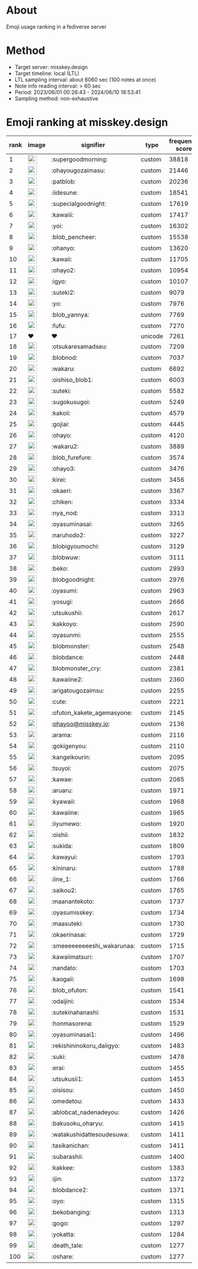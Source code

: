 # About
Emoji usage ranking in a fediverse server

# Method
- Target server: misskey.design
- Target timeline: local (LTL)
- LTL sampling interval: about 6060 sec (100 notes at once)
- Note info reading interval: > 60 sec
- Period: 2023/06/01 00:26:43 - 2024/06/10 18:53:41 
- Sampling method: non-exhaustive

# Emoji ranking at misskey.design

|rank|image|signifier|type|frequency score|
|----|----|----|----|----|
|1|<img height="24" src="https://misskey.design/emoji/supergoodmorning.webp">|:supergoodmorning:|custom|38818|
|2|<img height="24" src="https://misskey.design/emoji/ohayougozaimasu.webp">|:ohayougozaimasu:|custom|21446|
|3|<img height="24" src="https://misskey.design/emoji/patblob.webp">|:patblob:|custom|20236|
|4|<img height="24" src="https://misskey.design/emoji/iidesune.webp">|:iidesune:|custom|18541|
|5|<img height="24" src="https://misskey.design/emoji/supecialgoodnight.webp">|:supecialgoodnight:|custom|17619|
|6|<img height="24" src="https://misskey.design/emoji/kawaiii.webp">|:kawaiii:|custom|17417|
|7|<img height="24" src="https://misskey.design/emoji/yoi.webp">|:yoi:|custom|16302|
|8|<img height="24" src="https://misskey.design/emoji/blob_pencheer.webp">|:blob_pencheer:|custom|15538|
|9|<img height="24" src="https://misskey.design/emoji/ohanyo.webp">|:ohanyo:|custom|13620|
|10|<img height="24" src="https://misskey.design/emoji/kawaii.webp">|:kawaii:|custom|11705|
|11|<img height="24" src="https://misskey.design/emoji/ohayo2.webp">|:ohayo2:|custom|10954|
|12|<img height="24" src="https://misskey.design/emoji/igyo.webp">|:igyo:|custom|10107|
|13|<img height="24" src="https://misskey.design/emoji/suteki2.webp">|:suteki2:|custom|9079|
|14|<img height="24" src="https://misskey.design/emoji/yo.webp">|:yo:|custom|7976|
|15|<img height="24" src="https://misskey.design/emoji/blob_yannya.webp">|:blob_yannya:|custom|7769|
|16|<img height="24" src="https://misskey.design/emoji/fufu.webp">|:fufu:|custom|7270|
|17|❤|❤|unicode|7261|
|18|<img height="24" src="https://misskey.design/emoji/otsukaresamadseu.webp">|:otsukaresamadseu:|custom|7209|
|19|<img height="24" src="https://misskey.design/emoji/blobnod.webp">|:blobnod:|custom|7037|
|20|<img height="24" src="https://misskey.design/emoji/wakaru.webp">|:wakaru:|custom|6692|
|21|<img height="24" src="https://misskey.design/emoji/oishiso_blob1.webp">|:oishiso_blob1:|custom|6003|
|22|<img height="24" src="https://misskey.design/emoji/suteki.webp">|:suteki:|custom|5582|
|23|<img height="24" src="https://misskey.design/emoji/sugokusugoi.webp">|:sugokusugoi:|custom|5249|
|24|<img height="24" src="https://misskey.design/emoji/kakoii.webp">|:kakoii:|custom|4579|
|25|<img height="24" src="https://misskey.design/emoji/gojiai.webp">|:gojiai:|custom|4445|
|26|<img height="24" src="https://misskey.design/emoji/ohayo.webp">|:ohayo:|custom|4120|
|27|<img height="24" src="https://misskey.design/emoji/wakaru2.webp">|:wakaru2:|custom|3889|
|28|<img height="24" src="https://misskey.design/emoji/blob_furefure.webp">|:blob_furefure:|custom|3574|
|29|<img height="24" src="https://misskey.design/emoji/ohayo3.webp">|:ohayo3:|custom|3476|
|30|<img height="24" src="https://misskey.design/emoji/kirei.webp">|:kirei:|custom|3456|
|31|<img height="24" src="https://misskey.design/emoji/okaeri.webp">|:okaeri:|custom|3367|
|32|<img height="24" src="https://misskey.design/emoji/chiken.webp">|:chiken:|custom|3334|
|33|<img height="24" src="https://misskey.design/emoji/nya_nod.webp">|:nya_nod:|custom|3313|
|34|<img height="24" src="https://misskey.design/emoji/oyasuminasai.webp">|:oyasuminasai:|custom|3265|
|35|<img height="24" src="https://misskey.design/emoji/naruhodo2.webp">|:naruhodo2:|custom|3227|
|36|<img height="24" src="https://misskey.design/emoji/blobigyoumochi.webp">|:blobigyoumochi:|custom|3129|
|37|<img height="24" src="https://misskey.design/emoji/blobwuw.webp">|:blobwuw:|custom|3111|
|38|<img height="24" src="https://misskey.design/emoji/beko.webp">|:beko:|custom|2993|
|39|<img height="24" src="https://misskey.design/emoji/blobgoodnight.webp">|:blobgoodnight:|custom|2976|
|40|<img height="24" src="https://misskey.design/emoji/oyasumi.webp">|:oyasumi:|custom|2963|
|41|<img height="24" src="https://misskey.design/emoji/yosugi.webp">|:yosugi:|custom|2666|
|42|<img height="24" src="https://misskey.design/emoji/utsukushii.webp">|:utsukushii:|custom|2617|
|43|<img height="24" src="https://misskey.design/emoji/kakkoyo.webp">|:kakkoyo:|custom|2590|
|44|<img height="24" src="https://misskey.design/emoji/oyasunmi.webp">|:oyasunmi:|custom|2555|
|45|<img height="24" src="https://misskey.design/emoji/blobmonster.webp">|:blobmonster:|custom|2548|
|46|<img height="24" src="https://misskey.design/emoji/blobdance.webp">|:blobdance:|custom|2448|
|47|<img height="24" src="https://misskey.design/emoji/blobmonster_cry.webp">|:blobmonster_cry:|custom|2381|
|48|<img height="24" src="https://misskey.design/emoji/kawaiine2.webp">|:kawaiine2:|custom|2360|
|49|<img height="24" src="https://misskey.design/emoji/arigatougozaimsu.webp">|:arigatougozaimsu:|custom|2255|
|50|<img height="24" src="https://misskey.design/emoji/cute.webp">|:cute:|custom|2221|
|51|<img height="24" src="https://misskey.design/emoji/ofuton_kakete_agemasyone.webp">|:ofuton_kakete_agemasyone:|custom|2145|
|52|<img height="24" src="https://misskey.design/emoji/ohayoo.webp">|:ohayoo@misskey.io:|custom|2136|
|53|<img height="24" src="https://misskey.design/emoji/arama.webp">|:arama:|custom|2116|
|54|<img height="24" src="https://misskey.design/emoji/gokigenyou.webp">|:gokigenyou:|custom|2110|
|55|<img height="24" src="https://misskey.design/emoji/kangeikourin.webp">|:kangeikourin:|custom|2095|
|56|<img height="24" src="https://misskey.design/emoji/tsuyoi.webp">|:tsuyoi:|custom|2075|
|57|<img height="24" src="https://misskey.design/emoji/kawae.webp">|:kawae:|custom|2065|
|58|<img height="24" src="https://misskey.design/emoji/aruaru.webp">|:aruaru:|custom|1971|
|59|<img height="24" src="https://misskey.design/emoji/kyawaii.webp">|:kyawaii:|custom|1968|
|60|<img height="24" src="https://misskey.design/emoji/kawaiine.webp">|:kawaiine:|custom|1965|
|61|<img height="24" src="https://misskey.design/emoji/iiyumewo.webp">|:iiyumewo:|custom|1920|
|62|<img height="24" src="https://misskey.design/emoji/oishii.webp">|:oishii:|custom|1832|
|63|<img height="24" src="https://misskey.design/emoji/sukida.webp">|:sukida:|custom|1809|
|64|<img height="24" src="https://misskey.design/emoji/kawayui.webp">|:kawayui:|custom|1793|
|65|<img height="24" src="https://misskey.design/emoji/kininaru.webp">|:kininaru:|custom|1788|
|66|<img height="24" src="https://misskey.design/emoji/iine_1.webp">|:iine_1:|custom|1766|
|67|<img height="24" src="https://misskey.design/emoji/saikou2.webp">|:saikou2:|custom|1765|
|68|<img height="24" src="https://misskey.design/emoji/maanantekoto.webp">|:maanantekoto:|custom|1737|
|69|<img height="24" src="https://misskey.design/emoji/oyasumisskey.webp">|:oyasumisskey:|custom|1734|
|70|<img height="24" src="https://misskey.design/emoji/maasuteki.webp">|:maasuteki:|custom|1730|
|71|<img height="24" src="https://misskey.design/emoji/okaerinasai.webp">|:okaerinasai:|custom|1729|
|72|<img height="24" src="https://misskey.design/emoji/smeeeeeeeeeshi_wakarunaa.webp">|:smeeeeeeeeeshi_wakarunaa:|custom|1715|
|73|<img height="24" src="https://misskey.design/emoji/kawaiimatsuri.webp">|:kawaiimatsuri:|custom|1707|
|74|<img height="24" src="https://misskey.design/emoji/nandato.webp">|:nandato:|custom|1703|
|75|<img height="24" src="https://misskey.design/emoji/kaogaii.webp">|:kaogaii:|custom|1698|
|76|<img height="24" src="https://misskey.design/emoji/blob_ofuton.webp">|:blob_ofuton:|custom|1541|
|77|<img height="24" src="https://misskey.design/emoji/odaijini.webp">|:odaijini:|custom|1534|
|78|<img height="24" src="https://misskey.design/emoji/sutekinahanashi.webp">|:sutekinahanashi:|custom|1531|
|79|<img height="24" src="https://misskey.design/emoji/honmasorena.webp">|:honmasorena:|custom|1529|
|80|<img height="24" src="https://misskey.design/emoji/oyasuminasai1.webp">|:oyasuminasai1:|custom|1496|
|81|<img height="24" src="https://misskey.design/emoji/rekishininokoru_daiigyo.webp">|:rekishininokoru_daiigyo:|custom|1483|
|82|<img height="24" src="https://misskey.design/emoji/suki.webp">|:suki:|custom|1478|
|83|<img height="24" src="https://misskey.design/emoji/erai.webp">|:erai:|custom|1455|
|84|<img height="24" src="https://misskey.design/emoji/utsukusii1.webp">|:utsukusii1:|custom|1453|
|85|<img height="24" src="https://misskey.design/emoji/oisisou.webp">|:oisisou:|custom|1450|
|86|<img height="24" src="https://misskey.design/emoji/omedetou.webp">|:omedetou:|custom|1433|
|87|<img height="24" src="https://misskey.design/emoji/ablobcat_nadenadeyou.webp">|:ablobcat_nadenadeyou:|custom|1426|
|88|<img height="24" src="https://misskey.design/emoji/bakusoku_oharyu.webp">|:bakusoku_oharyu:|custom|1415|
|89|<img height="24" src="https://misskey.design/emoji/watakushidattesoudesuwa.webp">|:watakushidattesoudesuwa:|custom|1411|
|90|<img height="24" src="https://misskey.design/emoji/tasikanichan.webp">|:tasikanichan:|custom|1411|
|91|<img height="24" src="https://misskey.design/emoji/subarashii.webp">|:subarashii:|custom|1400|
|92|<img height="24" src="https://misskey.design/emoji/kakkee.webp">|:kakkee:|custom|1383|
|93|<img height="24" src="https://misskey.design/emoji/ijin.webp">|:ijin:|custom|1372|
|94|<img height="24" src="https://misskey.design/emoji/blobdance2.webp">|:blobdance2:|custom|1371|
|95|<img height="24" src="https://misskey.design/emoji/oyo.webp">|:oyo:|custom|1315|
|96|<img height="24" src="https://misskey.design/emoji/bekobanging.webp">|:bekobanging:|custom|1313|
|97|<img height="24" src="https://misskey.design/emoji/gogo.webp">|:gogo:|custom|1297|
|98|<img height="24" src="https://misskey.design/emoji/yokatta.webp">|:yokatta:|custom|1284|
|99|<img height="24" src="https://misskey.design/emoji/death_tale.webp">|:death_tale:|custom|1277|
|100|<img height="24" src="https://misskey.design/emoji/oshare.webp">|:oshare:|custom|1277|
